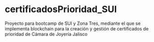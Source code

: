 # certificadosPrioridad_SUI
Proyecto para bootcamp de SUI y Zona Tres, mediante el que se implementa blockchain para la creación y gestión de certificados de prioridad de Cámara de Joyería Jalisco 
